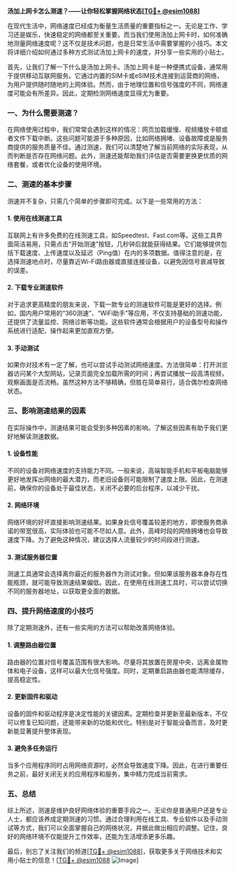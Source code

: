 **汤加上网卡怎么测速？——让你轻松掌握网络状态[[TG💪+ @esim1088](https://t.me/s/esim1088)]**

在现代生活中，网络速度已经成为衡量生活质量的重要指标之一。无论是工作、学习还是娱乐，快速稳定的网络都至关重要。而当我们使用汤加上网卡时，如何准确地测量网络速度呢？这不仅是技术问题，也是日常生活中需要掌握的小技巧。本文将详细介绍如何通过多种方式测试汤加上网卡的速度，并分享一些实用的小贴士。

首先，让我们了解一下什么是汤加上网卡。汤加上网卡是一种便携式设备，通常用于提供移动互联网服务。它通过内置的SIM卡或eSIM技术连接到运营商的网络，为用户提供随时随地的上网体验。然而，由于地理位置和信号强度的不同，网络速度可能会有所差异。因此，定期检测网络速度显得尤为重要。

### **一、为什么需要测速？**

在网络使用过程中，我们常常会遇到这样的情况：网页加载缓慢、视频播放卡顿或者文件下载中断。这些问题可能源于多种原因，比如网络拥堵、设备故障或是服务商提供的服务质量不佳。通过测速，我们可以清楚地了解当前网络的实际表现，从而判断是否存在网络问题。此外，测速还能帮助我们评估是否需要更换更优质的网络套餐，或者优化设备的使用环境。

### **二、测速的基本步骤**

测速并不复杂，只需几个简单的步骤即可完成。以下是一些常用的方法：

#### **1. 使用在线测速工具**

互联网上有许多免费的在线测速工具，如Speedtest、Fast.com等。这些工具界面简洁易用，只需点击“开始测速”按钮，几秒钟后就能获得结果。它们能够提供包括下载速度、上传速度以及延迟（Ping值）在内的多项数据。值得注意的是，在选择测速地点时，尽量靠近Wi-Fi路由器或直接连接设备，以避免因信号衰减导致的误差。

#### **2. 下载专业测速软件**

对于追求更高精度的朋友来说，下载一款专业的测速软件可能是更好的选择。例如，国内用户常用的“360测速”、“WiFi助手”等应用，不仅支持基础的测速功能，还提供了流量监控、网络诊断等功能。这些软件通常会根据用户的设备型号和操作系统进行适配，操作起来更加直观方便。

#### **3. 手动测试**

如果你对技术有一定了解，也可以尝试手动测试网络速度。方法很简单：打开浏览器访问某个大型网站，记录页面完全加载所需的时间；再尝试播放一段高清视频，观察画面是否流畅。虽然这种方法不够精确，但胜在简单易行，适合偶尔检查网络状态。

### **三、影响测速结果的因素**

在实际操作中，测速结果可能会受到多种因素的影响。了解这些因素有助于我们更好地解读测速数据。

#### **1. 设备性能**

不同的设备对网络速度的支持能力不同。一般来说，高端智能手机和平板电脑能够更好地发挥出网络的最大潜力，而老旧设备则可能限制了速度上限。因此，在测速前，确保你的设备处于最佳状态，关闭不必要的后台程序，以减少干扰。

#### **2. 网络环境**

网络环境的好坏直接影响测速结果。如果身处信号覆盖较差的地方，即使服务商承诺的带宽很高，实际体验也可能不尽如人意。此外，高峰时段的网络拥堵也会导致速度下降。为了避免这种情况，建议选择人流量较少的时间段进行测速。

#### **3. 测试服务器位置**

测速工具通常会选择离你最近的服务器作为测试对象。但如果该服务器本身存在性能瓶颈，就可能导致测速结果偏低。因此，在使用在线测速工具时，可以尝试切换不同的服务器地址，以获取更全面的数据。

### **四、提升网络速度的小技巧**

除了定期测速外，还有一些实用的方法可以帮助改善网络体验。

#### **1. 调整路由器位置**

路由器的位置对信号覆盖范围有很大影响。尽量将其放置在房屋中央，远离金属物体和电子设备，这样可以最大化信号强度。同时，定期重启路由器也能清除缓存，提高稳定性。

#### **2. 更新固件和驱动**

设备的固件和驱动程序是决定性能的关键因素。定期检查并更新至最新版本，不仅可以修复已知问题，还能带来新的功能和优化。特别是对于智能设备而言，及时更新能显著提升整体表现。

#### **3. 避免多任务运行**

当多个应用程序同时占用网络资源时，必然会导致速度下降。因此，在进行重要任务之前，最好关闭无关的应用程序和服务，集中精力完成当前需求。

### **五、总结**

综上所述，测速是维护良好网络体验的重要手段之一。无论你是普通用户还是专业人士，都应该养成定期测速的习惯。通过合理利用在线工具、专业软件以及手动测试等方式，我们可以全面掌握自己的网络状况，并据此做出相应的调整。记住，良好的网络环境不仅能提升工作效率，还能为生活增添更多乐趣。

最后，别忘了关注我们的频道[[TG💪+ @esim1088](https://t.me/s/esim1088)]，获取更多关于网络技术和实用小贴士的信息！[[TG💪+ @esim1088](https://t.me/s/esim1088) ![Image](https://i.postimg.cc/4NQfJmqS/Snipaste-2025-05-13-00-14-12.png)]